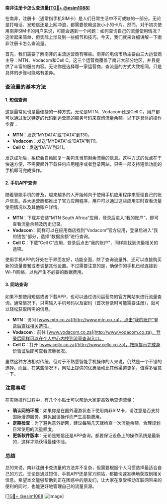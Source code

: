**南非注册卡怎么查流量[[TG💪+ @esim1088](https://t.me/s/esim1088)]**

在南非，注册卡（通常指手机SIM卡）是人们日常生活中不可或缺的一部分。无论是打电话、发短信还是上网冲浪，都需要依赖这张小小的卡片。然而，对于初次使用南非SIM卡的用户来说，可能会遇到一个问题：如何查询自己的流量使用情况？这听起来简单，但实际上涉及到一些细节和技巧。今天，我们就来详细讲解一下南非注册卡怎么查流量。

首先，我们需要了解南非的主流运营商有哪些。南非的电信市场主要由三大运营商主导：MTN、Vodacom和Cell C。这三个运营商覆盖了南非大部分地区，并且提供了丰富的服务内容。无论你是选择哪一家运营商，查流量的方式大致相同，只是具体的步骤可能略有差异。

### 查流量的基本方法

#### 1. 短信查询

这是最常见也是最便捷的一种方式。无论是MTN、Vodacom还是Cell C，用户都可以通过发送特定的代码到运营商的服务号码来查询流量余额。以下是具体的操作步骤：

- **MTN**：发送“MYDATA”或“DATA”到130。
- **Vodacom**：发送“MYDATA”或“DATA”到111。
- **Cell C**：发送“DATA”到311。

发送成功后，系统会自动回复一条包含当前剩余流量的信息。这种方式的优点在于快速方便，不需要额外下载任何应用程序或者登录网站，只需一部支持短信功能的手机即可完成操作。

#### 2. 手机APP查询

随着智能手机的普及，越来越多的人开始倾向于使用手机应用程序来管理自己的账户信息。各大运营商都推出了官方应用程序，用户可以通过这些应用实时查看流量使用情况以及其他账户详情。

- **MTN**：下载并安装“MTN South Africa”应用，登录后进入“我的账户”，即可查看流量余额及历史记录。
- **Vodacom**：同样可以在应用商店找到“Vodacom”官方应用，登录后进入“我的钱包”部分，选择“数据余额”进行查询。
- **Cell C**：下载“Cell C”应用，登录后点击“我的账户”，同样能找到流量相关的选项。

使用手机APP的好处在于界面友好，功能全面，除了查询流量外，还可以直接购买新的流量套餐或者调整其他设置。不过需要注意的是，确保你的手机已经连接到Wi-Fi网络，以免产生不必要的数据费用。

#### 3. 网站查询

如果不想使用短信或者下载APP，也可以通过访问运营商的官方网站来进行流量查询。通常情况下，只需输入手机号码以及密码（首次登录时可能需要注册），就可以轻松获取所需的信息。

- **MTN**：访问 [www.mtn.co.za](http://www.mtn.co.za)，点击“我的账户”登录后查找相关选项。
- **Vodacom**：前往 [www.vodacom.co.za](http://www.vodacom.co.za)，登录后同样可以在个人中心内找到流量查询入口。
- **Cell C**：打开 [www.cellc.co.za](http://www.cellc.co.za)，按照提示完成身份验证后即可查看流量状况。

虽然这种方法相对传统，但对于不熟悉智能手机操作的人来说，仍然是一个不错的选择。而且，在某些情况下，网站上提供的优惠活动比其他渠道更多，值得多留意一下。

### 注意事项

在实际操作过程中，有几个小贴士可以帮助大家更高效地查询流量：

- **确认网络环境**：如果你是在国外漫游状态下使用南非SIM卡，请注意是否支持国际漫游服务，避免因误操作而产生高额费用。
- **定期检查**：为了避免意外断网，建议每隔几天就检查一次流量余额，合理规划日常使用的流量额度。
- **更新软件版本**：无论是短信还是APP查询，都要保证设备上的操作系统是最新的，这样才能获得最佳体验。

### 总结

总的来说，南非注册卡查流量的方法并不复杂，但需要根据个人习惯选择最适合自己的方式。无论是通过短信、手机APP还是官方网站，都能快速准确地获取到相关信息。希望本文能够帮助到正在困惑中的朋友们，让大家在享受移动互联网带来的便利的同时，也能更好地管理自己的流量资源。

[[TG💪+ @esim1088](https://t.me/s/esim1088) ![Image](https://i.postimg.cc/4NQfJmqS/Snipaste-2025-05-13-00-14-12.png)]
